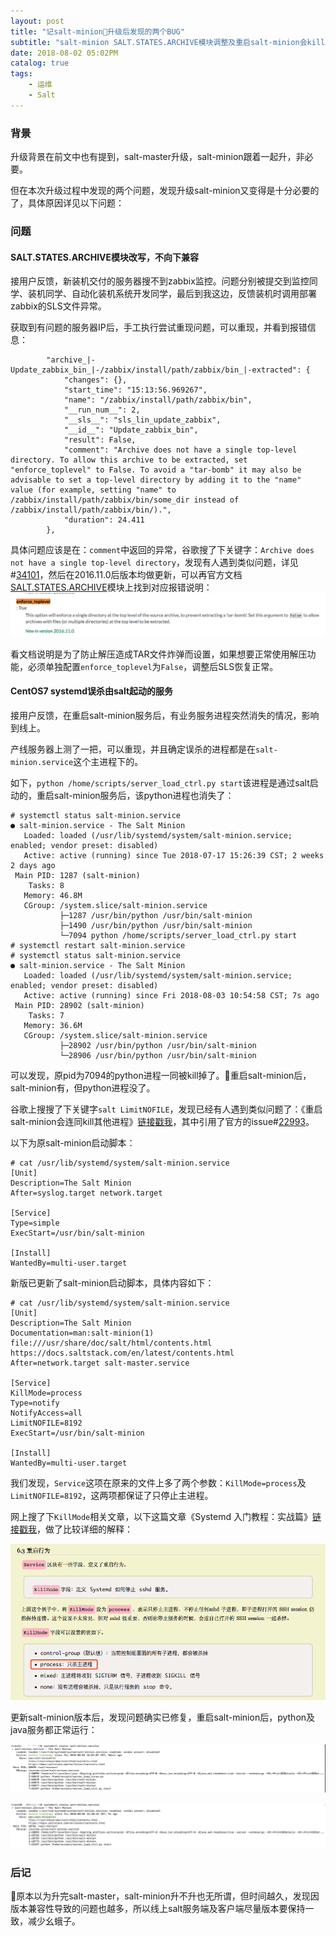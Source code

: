 ```yaml
---
layout: post
title: "记salt-minion升级后发现的两个BUG"
subtitle: "salt-minion SALT.STATES.ARCHIVE模块调整及重启salt-minion会kill其他进程问题"
date: 2018-08-02 05:02PM
catalog: true
tags:
    - 运维
    - Salt
---
```

### 背景
升级背景在前文中也有提到，salt-master升级，salt-minion跟着一起升，非必要。

但在本次升级过程中发现的两个问题，发现升级salt-minion又变得是十分必要的了，具体原因详见以下问题：

### 问题

#### SALT.STATES.ARCHIVE模块改写，不向下兼容

接用户反馈，新装机交付的服务器搜不到zabbix监控。问题分别被提交到监控同学、装机同学、自动化装机系统开发同学，最后到我这边，反馈装机时调用部署zabbix的SLS文件异常。

获取到有问题的服务器IP后，手工执行尝试重现问题，可以重现，并看到报错信息：

```
        "archive_|-Update_zabbix_bin_|-/zabbix/install/path/zabbix/bin_|-extracted": {
            "changes": {},
            "start_time": "15:13:56.969267",
            "name": "/zabbix/install/path/zabbix/bin",
            "__run_num__": 2,
            "__sls__": "sls_lin_update_zabbix",
            "__id__": "Update_zabbix_bin",
            "result": False,
            "comment": "Archive does not have a single top-level directory. To allow this archive to be extracted, set "enforce_toplevel" to False. To avoid a "tar-bomb" it may also be advisable to set a top-level directory by adding it to the "name" value (for example, setting "name" to /zabbix/install/path/zabbix/bin/some_dir instead of /zabbix/install/path/zabbix/bin/).",
            "duration": 24.411
        },
```
具体问题应该是在：`comment`中返回的异常，谷歌搜了下关键字：`Archive does not have a single top-level directory`，发现有人遇到类似问题，详见#[34101][1]，然后在2016.11.0后版本均做更新，可以再官方文档[SALT.STATES.ARCHIVE][2]模块上找到对应报错说明：  
![img](/img/in-post/post-salt-minion-bug/SALT.STATES.ARCHIVE.png)

看文档说明是为了防止解压造成TAR文件炸弹而设置，如果想要正常使用解压功能，必须单独配置`enforce_toplevel`为`False`，调整后SLS恢复正常。

#### CentOS7 systemd误杀由salt起动的服务

接用户反馈，在重启salt-minion服务后，有业务服务进程突然消失的情况，影响到线上。

产线服务器上测了一把，可以重现，并且确定误杀的进程都是在`salt-minion.service`这个主进程下的。

如下，`python /home/scripts/server_load_ctrl.py start`该进程是通过salt启动的，重启salt-minion服务后，该python进程也消失了：

```
# systemctl status salt-minion.service 
● salt-minion.service - The Salt Minion
   Loaded: loaded (/usr/lib/systemd/system/salt-minion.service; enabled; vendor preset: disabled)
   Active: active (running) since Tue 2018-07-17 15:26:39 CST; 2 weeks 2 days ago
 Main PID: 1287 (salt-minion)
    Tasks: 8
   Memory: 46.8M
   CGroup: /system.slice/salt-minion.service
           ├─1287 /usr/bin/python /usr/bin/salt-minion
           ├─1490 /usr/bin/python /usr/bin/salt-minion
           └─7094 python /home/scripts/server_load_ctrl.py start
# systemctl restart salt-minion.service 
# systemctl status salt-minion.service 
● salt-minion.service - The Salt Minion
   Loaded: loaded (/usr/lib/systemd/system/salt-minion.service; enabled; vendor preset: disabled)
   Active: active (running) since Fri 2018-08-03 10:54:58 CST; 7s ago
 Main PID: 28902 (salt-minion)
    Tasks: 7
   Memory: 36.6M
   CGroup: /system.slice/salt-minion.service
           ├─28902 /usr/bin/python /usr/bin/salt-minion
           └─28906 /usr/bin/python /usr/bin/salt-minion
```

可以发现，原pid为7094的python进程一同被kill掉了。重启salt-minion后，salt-minion有，但python进程没了。

谷歌上搜搜了下关键字`salt LimitNOFILE`，发现已经有人遇到类似问题了：《重启salt-minion会连同kill其他进程》[链接戳我][3]，其中引用了官方的issue#[22993][4]。

以下为原salt-minion启动脚本：

```
# cat /usr/lib/systemd/system/salt-minion.service
[Unit]
Description=The Salt Minion
After=syslog.target network.target

[Service]
Type=simple
ExecStart=/usr/bin/salt-minion

[Install]
WantedBy=multi-user.target
```

新版已更新了salt-minion启动脚本，具体内容如下：

```
# cat /usr/lib/systemd/system/salt-minion.service
[Unit]
Description=The Salt Minion
Documentation=man:salt-minion(1) file:///usr/share/doc/salt/html/contents.html https://docs.saltstack.com/en/latest/contents.html
After=network.target salt-master.service

[Service]
KillMode=process
Type=notify
NotifyAccess=all
LimitNOFILE=8192
ExecStart=/usr/bin/salt-minion

[Install]
WantedBy=multi-user.target
```

我们发现，`Service`这项在原来的文件上多了两个参数：`KillMode=process`及`LimitNOFILE=8192`，这两项都保证了只停止主进程。

网上搜了下`KillMode`相关文章，以下这篇文章《Systemd 入门教程：实战篇》[链接戳我][5]，做了比较详细的解释：

![img](/img/in-post/post-salt-minion-bug/systemd-killmode.png)

更新salt-minion版本后，发现问题确实已修复，重启salt-minion后，python及java服务都正常运行：

![img](/img/in-post/post-salt-minion-bug/systemctl-restart-1.png)

![img](/img/in-post/post-salt-minion-bug/systemctl-restart-2.png)

### 后记
原本以为升完salt-master，salt-minion升不升也无所谓，但时间越久，发现因版本兼容性导致的问题也越多，所以线上salt服务端及客户端尽量版本要保持一致，减少幺蛾子。

[1]: https://github.com/saltstack/salt/issues/34101
[2]: https://docs.saltstack.com/en/latest/ref/states/all/salt.states.archive.html
[3]: https://xieyugui.wordpress.com/2017/09/13/%E9%87%8D%E5%90%AFsalt-minion%E4%BC%9A%E8%BF%9E%E5%90%8Ckill%E5%85%B6%E4%BB%96%E8%BF%9B%E7%A8%8B/
[4]: https://github.com/saltstack/salt/issues/22993
[5]: http://www.ruanyifeng.com/blog/2016/03/systemd-tutorial-part-two.html